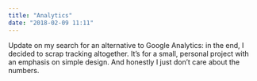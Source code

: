 ```yaml
---
title: "Analytics"
date: "2018-02-09 11:11"
---
```


Update on my search for an alternative to Google Analytics: in the end, I decided to scrap tracking altogether. It&#x2019;s for a small, personal project with an emphasis on simple design. And honestly I just don&#x2019;t care about the numbers.
